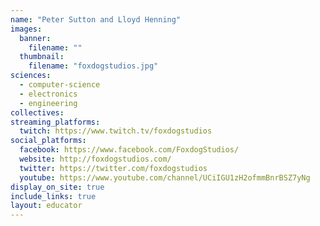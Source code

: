 ```yaml
---
name: "Peter Sutton and Lloyd Henning"
images:
  banner:
    filename: ""
  thumbnail:
    filename: "foxdogstudios.jpg"
sciences:
  - computer-science
  - electronics
  - engineering
collectives:
streaming_platforms:
  twitch: https://www.twitch.tv/foxdogstudios
social_platforms:
  facebook: https://www.facebook.com/FoxdogStudios/
  website: http://foxdogstudios.com/
  twitter: https://twitter.com/foxdogstudios
  youtube: https://www.youtube.com/channel/UCiIGU1zH2ofmmBnrBSZ7yNg
display_on_site: true
include_links: true
layout: educator
---
```

